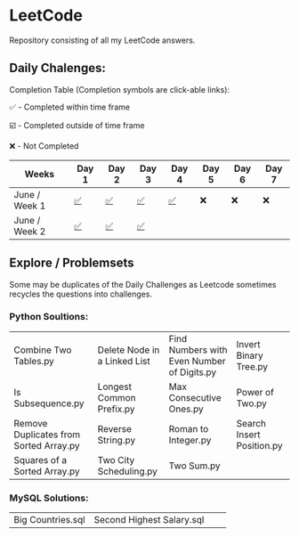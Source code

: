 # LeetCode
Repository consisting of all my LeetCode answers.

## Daily Chalenges:

Completion Table (Completion symbols are click-able links):

:white_check_mark: - Completed within time frame

:ballot_box_with_check: - Completed outside of time frame

:x: - Not Completed

| Weeks         | Day 1                                                                                                             | Day 2              | Day 3              | Day 4              | Day 5 | Day 6 | Day 7 |
|---------------|-------------------------------------------------------------------------------------------------------------------|--------------------|--------------------|--------------------|-------|-------|-------|
| June / Week 1 | [:white_check_mark:](https://github.com/ChrisBradLeigh/LeetCode/blob/master/JuneDailyChallenges/Week%201/Day1.py) | [:white_check_mark:](https://github.com/ChrisBradLeigh/LeetCode/blob/master/JuneDailyChallenges/Week%201/Day2.py) | [:white_check_mark:](https://github.com/ChrisBradLeigh/LeetCode/blob/master/JuneDailyChallenges/Week%201/Day3.py) | [:white_check_mark:](https://github.com/ChrisBradLeigh/LeetCode/blob/master/JuneDailyChallenges/Week%201/Day4.py) | :x:   | :x:   | :x:   |
| June / Week 2 | [:white_check_mark:](https://github.com/ChrisBradLeigh/LeetCode/blob/master/JuneDailyChallenges/Week%202/Day1.py) | [:white_check_mark:](https://github.com/ChrisBradLeigh/LeetCode/blob/master/JuneDailyChallenges/Week%202/Day2.py) | [:white_check_mark:](https://github.com/ChrisBradLeigh/LeetCode/blob/master/JuneDailyChallenges/Week%202/Day3.py) |                    |       |       |       |
## Explore / Problemsets

Some may be duplicates of the Daily Challenges as Leetcode sometimes recycles the questions into challenges.

### Python Soultions:

|                                        |                              |                                            |                           |
|----------------------------------------|------------------------------|--------------------------------------------|---------------------------|
| Combine Two Tables.py                  | Delete Node in a Linked List | Find Numbers with Even Number of Digits.py | Invert Binary Tree.py     |
| Is Subsequence.py                      | Longest Common Prefix.py     | Max Consecutive Ones.py                    | Power of Two.py           |
| Remove Duplicates from Sorted Array.py | Reverse String.py            | Roman to Integer.py                        | Search Insert Position.py |
| Squares of a Sorted Array.py           | Two City Scheduling.py       | Two Sum.py                                 |                   

### MySQL Solutions:

|                   |                           |   |   |
|-------------------|---------------------------|---|---|
| Big Countries.sql | Second Highest Salary.sql |   |   |
